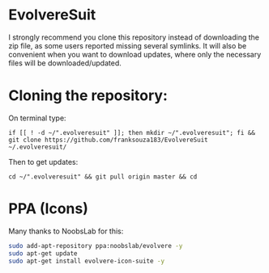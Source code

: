 # EvolvereSuit

I strongly recommend you clone this repository instead of downloading the zip file, as some users reported missing several symlinks. It will also be convenient when you want to download updates, where only the necessary files will be downloaded/updated.

# Cloning the repository:

On terminal type:

`if [[ ! -d ~/".evolveresuit" ]]; then mkdir ~/".evolveresuit"; fi && git clone https://github.com/franksouza183/EvolvereSuit ~/.evolveresuit/`

Then to get updates:

`cd ~/".evolveresuit" && git pull origin master && cd`

# PPA (Icons)

Many thanks to NoobsLab for this:

```bash
sudo add-apt-repository ppa:noobslab/evolvere -y
sudo apt-get update
sudo apt-get install evolvere-icon-suite -y
```
